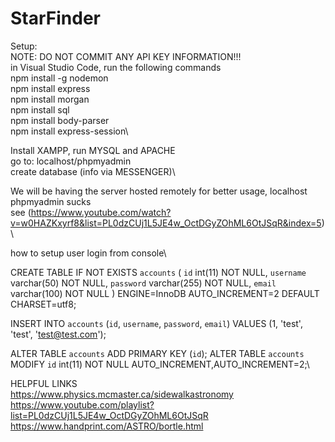 # StarFinder
Setup:\
NOTE: DO NOT COMMIT ANY API KEY INFORMATION!!!\
in Visual Studio Code, run the following commands\
npm install -g nodemon\
npm install express\
npm install morgan\
npm install sql\
npm install body-parser\
npm install express-session\ 

Install XAMPP, run MYSQL and APACHE\
go to: localhost/phpmyadmin\
create database (info via MESSENGER)\

We will be having the server hosted remotely for better usage, localhost phpmyadmin sucks\
see (https://www.youtube.com/watch?v=w0HAZKxyrf8&list=PL0dzCUj1L5JE4w_OctDGyZOhML6OtJSqR&index=5)\

how to setup user login from console\

CREATE TABLE IF NOT EXISTS `accounts` (
  `id` int(11) NOT NULL,
  `username` varchar(50) NOT NULL,
  `password` varchar(255) NOT NULL,
  `email` varchar(100) NOT NULL
) ENGINE=InnoDB AUTO_INCREMENT=2 DEFAULT CHARSET=utf8;

INSERT INTO `accounts` (`id`, `username`, `password`, `email`) VALUES (1, 'test', 'test', 'test@test.com');

ALTER TABLE `accounts` ADD PRIMARY KEY (`id`);
ALTER TABLE `accounts` MODIFY `id` int(11) NOT NULL AUTO_INCREMENT,AUTO_INCREMENT=2;\

HELPFUL LINKS\
https://www.physics.mcmaster.ca/sidewalkastronomy \
https://www.youtube.com/playlist?list=PL0dzCUj1L5JE4w_OctDGyZOhML6OtJSqR \
https://www.handprint.com/ASTRO/bortle.html

